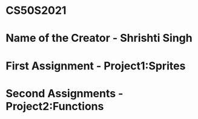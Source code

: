 # CS50S2021
# Name of the Creator - Shrishti Singh
# First Assignment - Project1:Sprites 
# Second Assignments - Project2:Functions 

